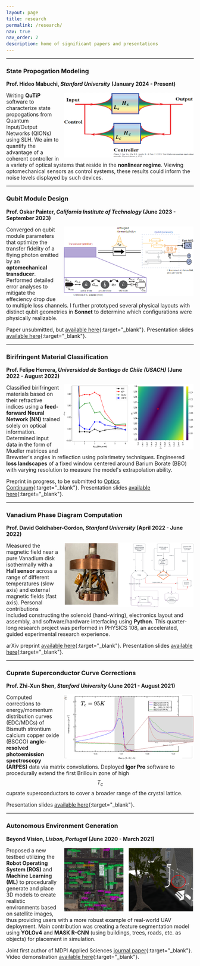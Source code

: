 ```yaml
---
layout: page
title: research
permalink: /research/
nav: true
nav_order: 2
description: home of significant papers and presentations
---
```

<!-- _pages/research.md -->

---

### **State Propogation Modeling**

**Prof. Hideo Mabuchi, *Stanford University* (January 2024 - Present)**

<img align="right" style="margin-left: 10px;" src="./../assets/img/qions.png" alt="" width="350" height="175">

Writing **QuTiP** software to characterize state propogations from Quantum Input/Output Networks (QIONs) using SLH. We aim to quantify the advantage of a coherent controller in a variety of optical systems that reside in the **nonlinear regime**. Viewing optomechanical sensors as control systems, these results could inform the noise levels displayed by such devices.

---

### **Qubit Module Design**

**Prof. Oskar Painter, *California Institute of Technology* (June 2023 - September 2023)**

<img align="right" style="margin-left: 10px;" src="./../assets/img/wallraff_fig_1_edited.png" alt="" width="350" height="188">

Converged on qubit module parameters that optimize the transfer fidelity of a flying photon emitted by an **optomechanical transducer**. Performed detailed error analyses to mitigate the effeciency drop due to multiple loss channels. I further prototyped several physical layouts with distinct qubit geometries in **Sonnet** to determine which configurations were physically realizable.

Paper unsubmitted, but [available here](https://drive.google.com/file/d/1bgm7kcSLPthreUVNKtpM3ocQH3rYKbDT/view?usp=sharing){:target="_blank"}. Presentation slides [available here](https://drive.google.com/file/d/1FCuTOX9cTHbK8wTdKeeZ2OEKtDYs-jmb/view?usp=sharing){:target="_blank"}.

---

### **Birifringent Material Classification**

**Prof. Felipe Herrera, *Universidad de Santiago de Chile (USACH)* (June 2022 - August 2022)**

<img align="right" style="margin-left: 10px;" src="./../assets/img/brewster.png" alt="" width="350" height="175">

Classified birifringent materials based on their refractive indices using a **feed-forward Neural Network (NN)** trained solely on optical information. Determined input data in the form of Mueller matrices and Brewster's angles in reflection using polarimetry techniques. Engineered **loss landscapes** of a fixed window centered around Barium Borate (BBO) with varying resolution to measure the model's extrapolation ability.

Preprint in progress, to be submitted to [Optics Continuum](https://opg.optica.org/optcon/journal/optcon/about.cfm){:target="_blank"}. Presentation slides [available here](https://drive.google.com/file/d/1M3Pf-JbvTxUSwoPGReYcSEIhvULLXeuq/view?usp=sharing){:target="_blank"}.

---

### **Vanadium Phase Diagram Computation**

**Prof. David Goldhaber-Gordon, *Stanford University* (April 2022 - June 2022)**

<img align="right" style="margin-left: 10px;" src="./../assets/img/hall.png" alt="" width="350" height="175">

Measured the magnetic field near a pure Vanadium disk isothermally with a **Hall sensor** across a range of different temperatures (slow axis) and external magnetic fields (fast axis). Personal contributions included constructing the solenoid (hand-wiring), electronics layout and assembly, and software/hardware interfacing using **Python**. This quarter-long research project was performed in PHYSICS 108, an accelerated, guided experimental research experience. 

arXiv preprint [available here](https://arxiv.org/abs/2209.01324){:target="_blank"}. Presentation slides [available here](https://drive.google.com/file/d/1hEjzvrht5G0jGwCpTTex5UvQAExgmlx3/view?usp=sharing){:target="_blank"}.

---

### **Cuprate Superconductor Curve Corrections**

**Prof. Zhi-Xun Shen, *Stanford University* (June 2021 - August 2021)**

<img align="right" style="margin-left: 10px;" src="./../assets/img/edc.png" alt="" width="350" height="175">

Computed corrections to energy/momentum distribution curves (EDC/MDCs) of Bismuth strontium calcium copper oxide (BSCCO) **angle-resolved photoemission spectroscopy (ARPES)** data via matrix convolutions. Deployed **Igor Pro** software to procedurally extend the first Brillouin zone of high $$T_c$$ cuprate superconductors to cover a broader range of the crystal lattice.

Presentation slides [available here](https://drive.google.com/file/d/1O_nQcF_2NQF_wOJe503-YvE88KxtVPjK/view?usp=sharing){:target="_blank"}.

---

### **Autonomous Environment Generation**

**Beyond Vision, *Lisbon, Portugal* (June 2020 - March 2021)**

<img align="right" style="margin-left: 10px;" src="./../assets/img/yolo_final.png" alt="" width="350" height="175">

Proposed a new testbed utilizing the **Robot Operating System (ROS)** and **Machine Learning (ML)** to procedurally generate and place 3D models to create realistic environments based on satellite images, thus providing users with a more robust example of real-world UAV deployment. Main contribution was creating a feature segmentation model using **YOLOv4** and **MASK R-CNN** (using buildings, trees, roads, etc. as objects) for placement in simulation.

Joint first author of MDPI Applied Sciences [journal paper](https://www.mdpi.com/2076-3417/11/5/2185){:target="_blank"}. Video demonstration [available here](https://drive.google.com/file/d/11c7G27hdZmQBw-eZFb6H31-EXhb6ln-8/view?usp=sharing){:target="_blank"}.